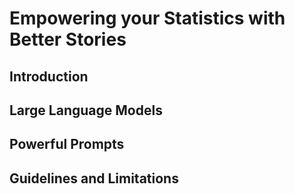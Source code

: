 # Empowering your Statistics with Better Stories

## Introduction

## Large Language Models

## Powerful Prompts

## Guidelines and Limitations
